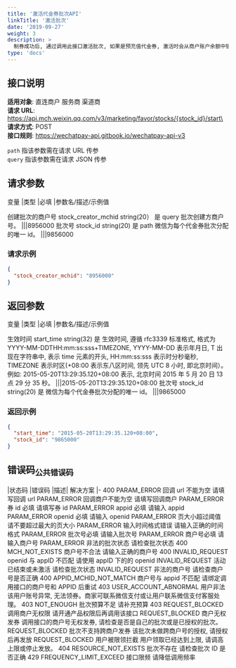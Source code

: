 ```yaml
---
title: '激活代金券批次API'
linkTitle: '激活批次'
date: '2019-09-27'
weight: 3
description: >
  制券成功后, 通过调用此接口激活批次, 如果是预充值代金券, 激活时会从商户账户余额中锁定本批次的营销资金。
type: 'docs'
---
```


## 接口说明

**适用对象**: 直连商户 服务商 渠道商\
**请求 URL**: https://api.mch.weixin.qq.com/v3/marketing/favor/stocks/{stock_id}/start\
**请求方式**: POST\
**接口规则**: https://wechatpay-api.gitbook.io/wechatpay-api-v3

`path` 指该参数需在请求 URL 传参\
`query` 指该参数需在请求 JSON 传参

## 请求参数

变量 |类型 |必填 |参数名/描述/示例值

创建批次的商户号 stock_creator_mchid string(20） 是 query 批次创建方商户号。
|||8956000
批次号 stock_id string(20) 是 path 微信为每个代金券批次分配的唯一 id。
|||9856000

### 请求示例

```json
{
  "stock_creator_mchid": "8956000"
}
```

## 返回参数

变量 |类型 |必填 |参数名/描述/示例值

生效时间 start_time string(32) 是 生效时间, 遵循 rfc3339 标准格式, 格式为 YYYY-MM-DDTHH:mm:ss:sss+TIMEZONE, YYYY-MM-DD 表示年月日, T 出现在字符串中, 表示 time 元素的开头, HH:mm:ss:sss 表示时分秒毫秒, TIMEZONE 表示时区(+08:00 表示东八区时间, 领先 UTC 8 小时, 即北京时间）。例如: 2015-05-20T13:29:35.120+08:00 表示, 北京时间 2015 年 5 月 20 日 13 点 29 分 35 秒。
|||2015-05-20T13:29:35.120+08:00
批次号 stock_id string(20) 是 微信为每个代金券批次分配的唯一 id。
|||9865000

### 返回示例

```json
{
  "start_time": "2015-05-20T13:29:35.120+08:00",
  "stock_id": "9865000"
}
```

## 错误码<sub>公共错误码</sub>

|状态码 |错误码 |描述| 解决方案
|-
400 PARAM_ERROR 回调 url 不能为空 请填写回调 url
PARAM_ERROR 回调商户不能为空 请填写回调商户
PARAM_ERROR 券 id 必填 请填写券 id
PARAM_ERROR appid 必填 请输入 appid
PARAM_ERROR openid 必填 请输入 openid
PARAM_ERROR 页大小超过阈值 请不要超过最大的页大小
PARAM_ERROR 输入时间格式错误 请输入正确的时间格式
PARAM_ERROR 批次号必填 请输入批次号
PARAM_ERROR 商户号必填 请输入商户号
PARAM_ERROR 非法的批次状态 请检查批次状态
400 MCH_NOT_EXISTS 商户号不合法 请输入正确的商户号
400 INVALID_REQUEST openid 与 appID 不匹配 请使用 appID 下的的 openid
INVALID_REQUEST 活动已结束或未激活 请检查批次状态
INVALID_REQUEST 非法的商户号 请检查商户号是否正确
400 APPID_MCHID_NOT_MATCH 商户号与 appid 不匹配 请绑定调用接口的商户号和 APPID 后重试
403 USER_ACCOUNT_ABNORMAL 用户非法 该用户账号异常, 无法领券。商家可联系微信支付或让用户联系微信支付客服处理。
403 NOT_ENOUGH 批次预算不足 请补充预算
403 REQUEST_BLOCKED 调用商户无权限 请开通产品权限后再调用该接口
REQUEST_BLOCKED 商户无权发券 调用接口的商户号无权发券, 请检查是否是自己的批次或是已授权的批次。
REQUEST_BLOCKED 批次不支持跨商户发券 该批次未做跨商户号的授权, 请授权后再发放
REQUEST_BLOCKED 用户被限领拦截 用户领取已经达到上限, 请调高上限或停止发放。
404 RESOURCE_NOT_EXISTS 批次不存在 请检查批次 ID 是否正确
429 FREQUENCY_LIMIT_EXCEED 接口限频 请降低调用频率
